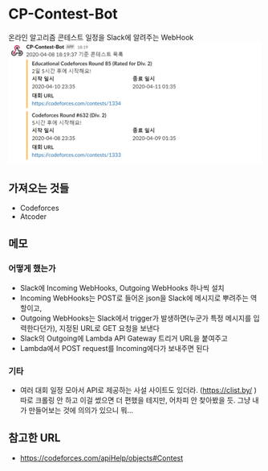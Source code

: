 # CP-Contest-Bot  
온라인 알고리즘 콘테스트 일정을 Slack에 알려주는 WebHook  
![screenshot](screenshot.png)  

## 가져오는 것들  
- Codeforces  
- Atcoder  

## 메모  
### 어떻게 했는가  
- Slack에 Incoming WebHooks, Outgoing WebHooks 하나씩 설치  
- Incoming WebHooks는 POST로 들어온 json을 Slack에 메시지로 뿌려주는 역할이고,  
- Outgoing WebHooks는 Slack에서 trigger가 발생하면(누군가 특정 메시지를 입력한다던가), 지정된 URL로 GET 요청을 보낸다  
- Slack의 Outgoing에 Lambda API Gateway 트리거 URL을 붙여주고  
- Lambda에서 POST request를 Incoming에다가 보내주면 된다  

### 기타
- 여러 대회 일정 모아서 API로 제공하는 사설 사이트도 있더라. (https://clist.by/ ) 따로 크롤링 안 하고 이걸 썼으면 더 편했을 테지만, 어차피 안 찾아봤을 듯. 그냥 내가 만들어보는 것에 의의가 있으니 뭐...

## 참고한 URL
- https://codeforces.com/apiHelp/objects#Contest